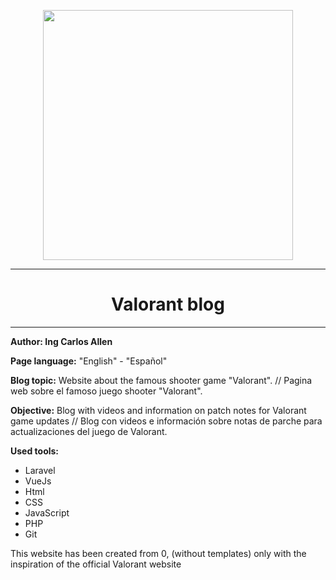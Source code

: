 <p align="center"><img src="" width="400"></p>
    <hr>
    <h1 align="center"><strong>Valorant blog</strong></h1>
    <hr>
    <p><strong>Author: Ing Carlos Allen</strong></p>
    <p><strong>Page language:</strong> "English" - "Español"</p>
    <p><strong>Blog topic:</strong>
        Website about the famous shooter game "Valorant". // Pagina web sobre el famoso juego shooter "Valorant". </p>
    <p><strong>Objective:</strong> Blog with videos and information on patch notes for Valorant game updates // Blog con
        videos e información sobre notas de parche para actualizaciones del juego de Valorant.</p>
    <p><strong>Used tools:</strong></p>
    <ul>
        <li>Laravel</li>
        <li>VueJs</li>
        <li>Html</li>
        <li>CSS</li>
        <li>JavaScript</li>
        <li>PHP</li>
        <li>Git</li>
    </ul>
    <p>This website has been created from 0, (without templates) only with the inspiration of the official Valorant website </p>
